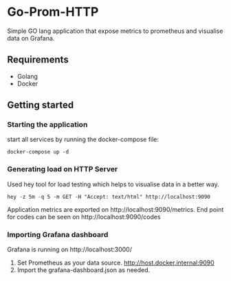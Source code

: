# Go-Prom-HTTP

Simple GO lang application that expose metrics to prometheus and visualise data on Grafana.

## Requirements

- Golang
- Docker

## Getting started

### Starting the application

start all services by running the docker-compose file:

```
docker-compose up -d
```

### Generating load on HTTP Server

Used hey tool for load testing which helps to visualise data in a better way.

```
hey -z 5m -q 5 -m GET -H "Accept: text/html" http://localhost:9090

```

Application metrics are exported on http://localhost:9090/metrics.
End point for codes can be seen on http://localhost:9090/codes

### Importing Grafana dashboard

Grafana is running on http://localhost:3000/


1. Set Prometheus as your data source. http://host.docker.internal:9090
2. Import the grafana-dashboard.json as needed.
